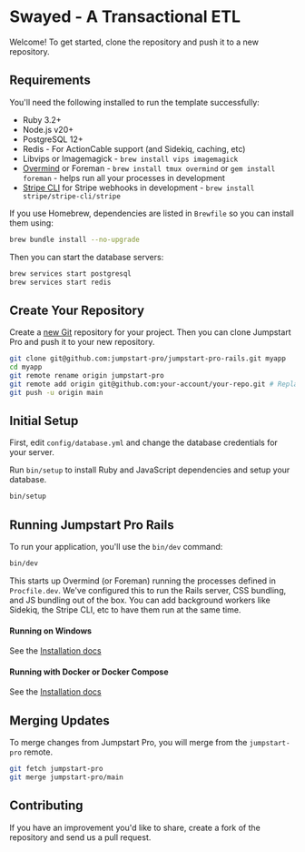 # Swayed - A Transactional ETL

Welcome! To get started, clone the repository and push it to a new repository.

## Requirements

You'll need the following installed to run the template successfully:

* Ruby 3.2+
* Node.js v20+
* PostgreSQL 12+
* Redis - For ActionCable support (and Sidekiq, caching, etc)
* Libvips or Imagemagick - `brew install vips imagemagick`
* [Overmind](https://github.com/DarthSim/overmind) or Foreman - `brew install tmux overmind` or `gem install foreman` - helps run all your processes in development
* [Stripe CLI](https://stripe.com/docs/stripe-cli) for Stripe webhooks in development - `brew install stripe/stripe-cli/stripe`

If you use Homebrew, dependencies are listed in `Brewfile` so you can install them using:

```bash
brew bundle install --no-upgrade
```

Then you can start the database servers:

```bash
brew services start postgresql
brew services start redis
```

## Create Your Repository

Create a [new Git](https://github.com/new) repository for your project. Then you can clone Jumpstart Pro and push it to your new repository.

```bash
git clone git@github.com:jumpstart-pro/jumpstart-pro-rails.git myapp
cd myapp
git remote rename origin jumpstart-pro
git remote add origin git@github.com:your-account/your-repo.git # Replace with your new Git repository url
git push -u origin main
```

## Initial Setup

First, edit `config/database.yml` and change the database credentials for your server.

Run `bin/setup` to install Ruby and JavaScript dependencies and setup your database.

```bash
bin/setup
```

## Running Jumpstart Pro Rails

To run your application, you'll use the `bin/dev` command:

```bash
bin/dev
```

This starts up Overmind (or Foreman) running the processes defined in `Procfile.dev`. We've configured this to run the Rails server, CSS bundling, and JS bundling out of the box. You can add background workers like Sidekiq, the Stripe CLI, etc to have them run at the same time.

#### Running on Windows

See the [Installation docs](https://jumpstartrails.com/docs/installation#windows)

#### Running with Docker or Docker Compose

See the [Installation docs](https://jumpstartrails.com/docs/installation#docker)

## Merging Updates

To merge changes from Jumpstart Pro, you will merge from the `jumpstart-pro` remote.

```bash
git fetch jumpstart-pro
git merge jumpstart-pro/main
```

## Contributing

If you have an improvement you'd like to share, create a fork of the repository and send us a pull request.
